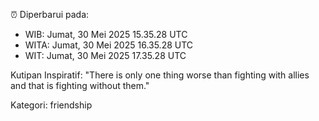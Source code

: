 ⏰ Diperbarui pada:
- WIB: Jumat, 30 Mei 2025 15.35.28 UTC
- WITA: Jumat, 30 Mei 2025 16.35.28 UTC
- WIT: Jumat, 30 Mei 2025 17.35.28 UTC

Kutipan Inspiratif:
"There is only one thing worse than fighting with allies and that is fighting without them."


Kategori: friendship

